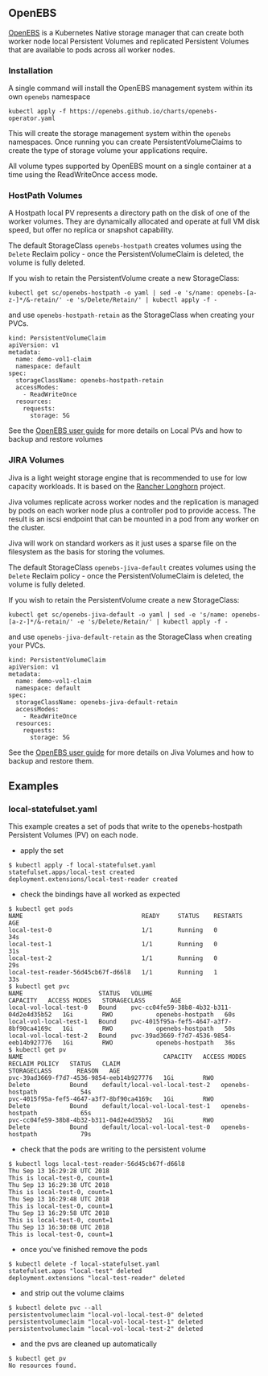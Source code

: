 ## OpenEBS

[OpenEBS](https://openebs.io) is a Kubernetes Native storage manager that
can create both worker node local Persistent Volumes and replicated
Persistent Volumes that are available to pods across all worker nodes.

### Installation

A single command will install the OpenEBS management system within its own `openebs` namespace

```
kubectl apply -f https://openebs.github.io/charts/openebs-operator.yaml
```

This will create the storage management system within the `openebs` namespaces. Once running
you can create PersistentVolumeClaims to create the type of storage volume your applications require. 

All volume types supported by OpenEBS mount on a single container at a time using the ReadWriteOnce access mode.

### HostPath Volumes

A Hostpath local PV represents a directory path on the disk of one of the worker volumes. They are dynamically
allocated and operate at full VM disk speed, but offer no replica or snapshot capability. 

The default StorageClass `openebs-hostpath` creates volumes using the
`Delete` Reclaim policy - once the PersistentVolumeClaim is deleted,
the volume is fully deleted.

If you wish to retain the PersistentVolume create a new StorageClass:

```
kubectl get sc/openebs-hostpath -o yaml | sed -e 's/name: openebs-[a-z-]*/&-retain/' -e 's/Delete/Retain/' | kubectl apply -f -
```

and use `openebs-hostpath-retain` as the StorageClass when creating your PVCs.

```
kind: PersistentVolumeClaim
apiVersion: v1
metadata:
  name: demo-vol1-claim
  namespace: default
spec:
  storageClassName: openebs-hostpath-retain
  accessModes:
    - ReadWriteOnce
  resources:
    requests:
      storage: 5G
```

See the [OpenEBS user guide](https://docs.openebs.io/docs/next/uglocalpv.html) for more details on Local PVs and how to
backup and restore volumes

### JIRA Volumes

Jiva is a light weight storage engine that is recommended to use for low capacity workloads. It is based on the [Rancher Longhorn](https://rancher.com/blog/2017/announcing-longhorn-microservices-block-storage/) project.

Jiva volumes replicate across worker nodes and the replication is managed by pods on each worker node plus a controller pod to provide access. The result is an iscsi endpoint that can be mounted in a pod from any worker on the cluster.

Jiva will work on standard workers as it just uses a sparse file on the filesystem as the basis for storing the volumes. 

The default StorageClass `openebs-jiva-default` creates volumes using the
`Delete` Reclaim policy - once the PersistentVolumeClaim is deleted,
the volume is fully deleted.

If you wish to retain the PersistentVolume create a new StorageClass:

```
kubectl get sc/openebs-jiva-default -o yaml | sed -e 's/name: openebs-[a-z-]*/&-retain/' -e 's/Delete/Retain/' | kubectl apply -f -
```

and use `openebs-jiva-default-retain` as the StorageClass when creating your PVCs.

```
kind: PersistentVolumeClaim
apiVersion: v1
metadata:
  name: demo-vol1-claim
  namespace: default
spec:
  storageClassName: openebs-jiva-default-retain
  accessModes:
    - ReadWriteOnce
  resources:
    requests:
      storage: 5G
```

See the [OpenEBS user guide](https://docs.openebs.io/docs/next/jivaguide.html) for more details on Jiva Volumes and how to
backup and restore them.


## Examples
### local-statefulset.yaml
This example creates a set of pods that write to the openebs-hostpath Persistent Volumes (PV) on each node.

- apply the set
```
$ kubectl apply -f local-statefulset.yaml
statefulset.apps/local-test created
deployment.extensions/local-test-reader created
```
- check the bindings have all worked as expected
```
$ kubectl get pods
NAME                                 READY     STATUS    RESTARTS   AGE
local-test-0                         1/1       Running   0          34s
local-test-1                         1/1       Running   0          31s
local-test-2                         1/1       Running   0          29s
local-test-reader-56d45cb67f-d66l8   1/1       Running   1          33s
$ kubectl get pvc
NAME                     STATUS   VOLUME                                     CAPACITY   ACCESS MODES   STORAGECLASS       AGE
local-vol-local-test-0   Bound    pvc-cc04fe59-38b8-4b32-b311-04d2e4d35b52   1Gi        RWO            openebs-hostpath   60s
local-vol-local-test-1   Bound    pvc-4015f95a-fef5-4647-a3f7-8bf90ca4169c   1Gi        RWO            openebs-hostpath   50s
local-vol-local-test-2   Bound    pvc-39ad3669-f7d7-4536-9854-eeb14b927776   1Gi        RWO            openebs-hostpath   36s
$ kubectl get pv
NAME                                       CAPACITY   ACCESS MODES   RECLAIM POLICY   STATUS   CLAIM                            STORAGECLASS       REASON   AGE
pvc-39ad3669-f7d7-4536-9854-eeb14b927776   1Gi        RWO            Delete           Bound    default/local-vol-local-test-2   openebs-hostpath            54s
pvc-4015f95a-fef5-4647-a3f7-8bf90ca4169c   1Gi        RWO            Delete           Bound    default/local-vol-local-test-1   openebs-hostpath            65s
pvc-cc04fe59-38b8-4b32-b311-04d2e4d35b52   1Gi        RWO            Delete           Bound    default/local-vol-local-test-0   openebs-hostpath            79s
```
- check that the pods are writing to the persistent volume
```
$ kubectl logs local-test-reader-56d45cb67f-d66l8
Thu Sep 13 16:29:28 UTC 2018
This is local-test-0, count=1
Thu Sep 13 16:29:38 UTC 2018
This is local-test-0, count=1
Thu Sep 13 16:29:48 UTC 2018
This is local-test-0, count=1
Thu Sep 13 16:29:58 UTC 2018
This is local-test-0, count=1
Thu Sep 13 16:30:08 UTC 2018
This is local-test-0, count=1
```
- once you've finished remove the pods
```
$ kubectl delete -f local-statefulset.yaml
statefulset.apps "local-test" deleted
deployment.extensions "local-test-reader" deleted
```
- and strip out the volume claims
```
$ kubectl delete pvc --all
persistentvolumeclaim "local-vol-local-test-0" deleted
persistentvolumeclaim "local-vol-local-test-1" deleted
persistentvolumeclaim "local-vol-local-test-2" deleted
```
- and the pvs are cleaned up automatically
```
$ kubectl get pv
No resources found.
```
